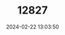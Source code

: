 ---
title: "12827"
category: "Marmota menzbieri"
draft: false
date: 2024-02-22 13:03:50
languages:
  Kazakh: ["Kok Suyr"]
  Uzbek: ["Kuk Sugur"]
  Kirghiz; Kyrgyz: ["Menzbir Suuru"]
  Russian: ["Surok Menzbira"]
  English: ["Menzbier's Marmot"]
---